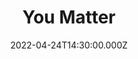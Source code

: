 ---
video:
  type: vimeo
  id: 702692778
speaker:
  permalink: bart-wilkins
  name: Bart Wilkins
title: You Matter
image: https://i.imgur.com/aE22qzs.png
date: 2022-04-24T14:30:00.000Z
series: "you-matter"
---